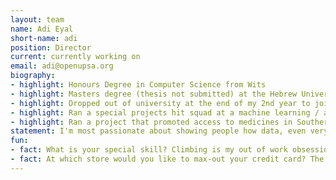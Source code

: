 ```yaml
---
layout: team
name: Adi Eyal
short-name: adi
position: Director
current: currently working on
email: adi@openupsa.org
biography:
- highlight: Honours Degree in Computer Science from Wits
- highlight: Masters degree (thesis not submitted) at the Hebrew University at the Hebrew University in Jerusalem
- highlight: Dropped out of university at the end of my 2nd year to join a start-up during the early stages of the dot com boom
- highlight: Ran a special projects hit squad at a machine learning / artificial intelligence company
- highlight: Ran a project that promoted access to medicines in Southern Africa through information transparency
statement: I'm most passionate about showing people how data, even very boring data, gives a really interesting and informative view of society. My professional bio speaks about working for the 'data dark side', where I worked commercially extracting information from the internet to help the marketing companies sell the usual evil stuff. Then I realised that I have the skills to do much more valuable work. The first project was access to medicines in Northern Africa, and what grew out of there was seeing that data is a very powerful tool, much more so than people realise. As an organisation, I believe that OpenUp is testing boundaries. We are the first ones in this space, and we don't know how things are done, but we are challenging ourselves and challenging the world to do things that no one else has done before.
fun:
- fact: What is your special skill? Climbing is my out of work obsession. 
- fact: At which store would you like to max-out your credit card? The R1 store - imagine how much of everything I could get. 
---
```

